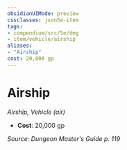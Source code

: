 ```yaml
---
obsidianUIMode: preview
cssclasses: json5e-item
tags:
- compendium/src/5e/dmg
- item/vehicle/airship
aliases: 
- "Airship"
cost: 20,000 gp
---
```

# Airship
*Airship, Vehicle (air)*  

- **Cost**: 20,000 gp

*Source: Dungeon Master's Guide p. 119*